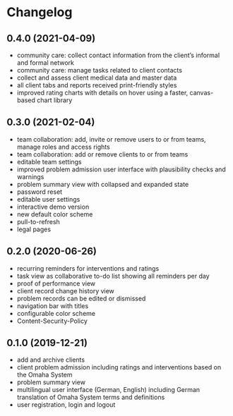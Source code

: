 # Changelog

## 0.4.0 (2021-04-09)

- community care: collect contact information from the client’s informal and formal network
- community care: manage tasks related to client contacts
- collect and assess client medical data and master data
- all client tabs and reports received print-friendly styles
- improved rating charts with details on hover using a faster, canvas-based chart library

## 0.3.0 (2021-02-04)

- team collaboration: add, invite or remove users to or from teams, manage roles and access rights
- team collaboration: add or remove clients to or from teams
- editable team settings
- improved problem admission user interface with plausibility checks and warnings
- problem summary view with collapsed and expanded state
- password reset
- editable user settings
- interactive demo version
- new default color scheme
- pull-to-refresh
- legal pages

## 0.2.0 (2020-06-26)

- recurring reminders for interventions and ratings
- task view as collaborative to-do list showing all reminders per day
- proof of performance view
- client record change history view
- problem records can be edited or dismissed
- navigation bar with titles
- configurable color scheme
- Content-Security-Policy

## 0.1.0 (2019-12-21)

- add and archive clients
- client problem admission including ratings and interventions based on the Omaha System
- problem summary view
- multilingual user interface (German, English) including German translation of Omaha System terms and definitions
- user registration, login and logout

